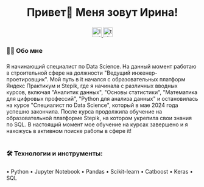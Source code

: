 
<h1 align="center">Привет👋 Меня зовут Ирина!</h1>

###

<div align="center">
  <a href="https://www.instagram.com/ira_chubarovaa?igsh=MW84MXY3MGFpdTZqZw%3D%3D&utm_source=qr" target="_blank">
    <img src="https://img.shields.io/static/v1?message=Instagram&logo=Instagram&label=&color=FF6699&logoColor=white&labelColor=&style=for-the-badge" height="25" alt="Instagram logo"  />
  </a>
  <a href="https://t.me/ira_chubarovaa" target="_blank">
    <img src="https://img.shields.io/static/v1?message=Telegram&logo=telegram&label=&color=2CA5E0&logoColor=white&labelColor=&style=for-the-badge" height="25" alt="telegram logo"  />
  </a>
</div>

###

<h3 align="left">👩‍💻  Обо мне</h3>

###

<p align="left">Я начинающий специалист по Data Science. На данный момент работаю в строительной сфере на должности "Ведущий инженер-проетировщик". Мой путь в it начался с образовательных платформ Яндекс Практикум и Stepik, где я начинала с различных вводных курсов, включая "Аналитик данных", "Основы статистики", "Математика для цифровых профессий", "Python для анализа данных" и остановилась на курсе "Специалист по Data Science", который в мае 2024 года успешно закончила. После курса продолжила обучение на образовательной платформе Stepik, на котором укрепила свои знания по SQL. В настоящий момент мое обучение на курсах завершено и я нахожусь в активном поиске работы в сфере it!<br><br>

###

<h3 align="left">🛠 Технологии и инструменты:</h3>

###

<div align="left">

•	Python
•	Jupyter Notebook
•	Pandas
•	Scikit-learn
•	Catboost
•	Keras
•	SQL

###
